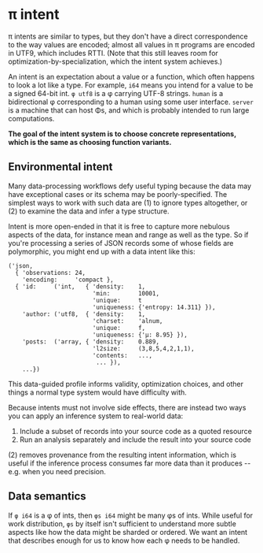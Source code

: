 # π intent
π intents are similar to types, but they don't have a direct correspondence to the way values are encoded; almost all values in π programs are encoded in UTF9, which includes RTTI. (Note that this still leaves room for optimization-by-specialization, which the intent system achieves.)

An intent is an expectation about a value or a function, which often happens to look a lot like a type. For example, `i64` means you intend for a value to be a signed 64-bit int. `φ utf8` is a φ carrying UTF-8 strings. `human` is a bidirectional φ corresponding to a human using some user interface. `server` is a machine that can host Φs, and which is probably intended to run large computations.

**The goal of the intent system is to choose concrete representations, which is the same as choosing function variants.**


## Environmental intent
Many data-processing workflows defy useful typing because the data may have exceptional cases or its schema may be poorly-specified. The simplest ways to work with such data are (1) to ignore types altogether, or (2) to examine the data and infer a type structure.

Intent is more open-ended in that it is free to capture more nebulous aspects of the data, for instance mean and range as well as the type. So if you're processing a series of JSON records some of whose fields are polymorphic, you might end up with a data intent like this:

```
('json,
  { 'observations: 24,
    'encoding:     'compact },
  { 'id:     ('int,   { 'density:    1,
                        'min:        10001,
                        'unique:     t
                        'uniqueness: {'entropy: 14.311} }),
    'author: ('utf8,  { 'density:    1,
                        'charset:    'alnum,
                        'unique:     f,
                        'uniqueness: {'μ: 8.95} }),
    'posts:  ('array, { 'density:    0.889,
                        'l2size:     (3,8,5,4,2,1,1),
                        'contents:   ...,
                         ... }),
    ...})
```

This data-guided profile informs validity, optimization choices, and other things a normal type system would have difficulty with.

Because intents must not involve side effects, there are instead two ways you can apply an inference system to real-world data:

1. Include a subset of records into your source code as a quoted resource
2. Run an analysis separately and include the result into your source code

(2) removes provenance from the resulting intent information, which is useful if the inference process consumes far more data than it produces -- e.g. when you need precision.


## Data semantics
If `φ i64` is a φ of ints, then `φs i64` might be many φs of ints. While useful for work distribution, `φs` by itself isn't sufficient to understand more subtle aspects like how the data might be sharded or ordered. We want an intent that describes enough for us to know how each φ needs to be handled.
